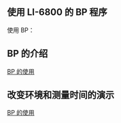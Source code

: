 ## 使用 LI-6800 的 BP 程序

使用 BP：

## BP 的介绍

[BP 的使用](/bp-sildes.html)

## 改变环境和测量时间的演示
[BP 的使用](/bp-exam-1.html)

